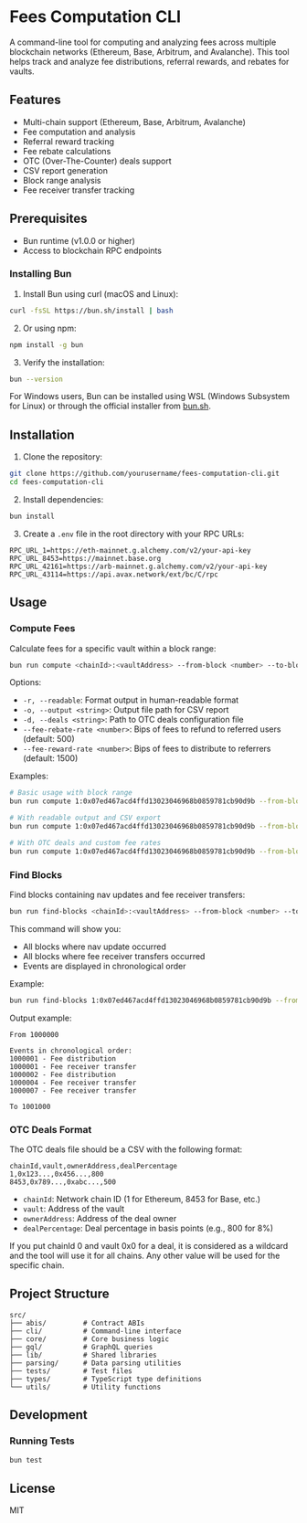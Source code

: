 # Fees Computation CLI

A command-line tool for computing and analyzing fees across multiple blockchain networks (Ethereum, Base, Arbitrum, and Avalanche). This tool helps track and analyze fee distributions, referral rewards, and rebates for vaults.

## Features

- Multi-chain support (Ethereum, Base, Arbitrum, Avalanche)
- Fee computation and analysis
- Referral reward tracking
- Fee rebate calculations
- OTC (Over-The-Counter) deals support
- CSV report generation
- Block range analysis
- Fee receiver transfer tracking

## Prerequisites

- Bun runtime (v1.0.0 or higher)
- Access to blockchain RPC endpoints

### Installing Bun

1. Install Bun using curl (macOS and Linux):

```bash
curl -fsSL https://bun.sh/install | bash
```

2. Or using npm:

```bash
npm install -g bun
```

3. Verify the installation:

```bash
bun --version
```

For Windows users, Bun can be installed using WSL (Windows Subsystem for Linux) or through the official installer from [bun.sh](https://bun.sh).

## Installation

1. Clone the repository:

```bash
git clone https://github.com/yourusername/fees-computation-cli.git
cd fees-computation-cli
```

2. Install dependencies:

```bash
bun install
```

3. Create a `.env` file in the root directory with your RPC URLs:

```env
RPC_URL_1=https://eth-mainnet.g.alchemy.com/v2/your-api-key
RPC_URL_8453=https://mainnet.base.org
RPC_URL_42161=https://arb-mainnet.g.alchemy.com/v2/your-api-key
RPC_URL_43114=https://api.avax.network/ext/bc/C/rpc
```

## Usage

### Compute Fees

Calculate fees for a specific vault within a block range:

```bash
bun run compute <chainId>:<vaultAddress> --from-block <number> --to-block <number> [options]
```

Options:

- `-r, --readable`: Format output in human-readable format
- `-o, --output <string>`: Output file path for CSV report
- `-d, --deals <string>`: Path to OTC deals configuration file
- `--fee-rebate-rate <number>`: Bips of fees to refund to referred users (default: 500)
- `--fee-reward-rate <number>`: Bips of fees to distribute to referrers (default: 1500)

Examples:

```bash
# Basic usage with block range
bun run compute 1:0x07ed467acd4ffd13023046968b0859781cb90d9b --from-block 1000000 --to-block 2000000

# With readable output and CSV export
bun run compute 1:0x07ed467acd4ffd13023046968b0859781cb90d9b --from-block 1000000 --to-block 2000000 -r -o fees.csv

# With OTC deals and custom fee rates
bun run compute 1:0x07ed467acd4ffd13023046968b0859781cb90d9b --from-block 1000000 --to-block 2000000 -d deals.csv --fee-rebate-rate 1000 --fee-reward-rate 2000
```

### Find Blocks

Find blocks containing nav updates and fee receiver transfers:

```bash
bun run find-blocks <chainId>:<vaultAddress> --from-block <number> --to-block <number>
```

This command will show you:

- All blocks where nav update occurred
- All blocks where fee receiver transfers occurred
- Events are displayed in chronological order

Example:

```bash
bun run find-blocks 1:0x07ed467acd4ffd13023046968b0859781cb90d9b --from-block 1000000 --to-block 2000000
```

Output example:

```
From 1000000

Events in chronological order:
1000001 - Fee distribution
1000001 - Fee receiver transfer
1000002 - Fee distribution
1000004 - Fee receiver transfer
1000007 - Fee receiver transfer

To 1001000
```

### OTC Deals Format

The OTC deals file should be a CSV with the following format:

```csv
chainId,vault,ownerAddress,dealPercentage
1,0x123...,0x456...,800
8453,0x789...,0xabc...,500
```

- `chainId`: Network chain ID (1 for Ethereum, 8453 for Base, etc.)
- `vault`: Address of the vault
- `ownerAddress`: Address of the deal owner
- `dealPercentage`: Deal percentage in basis points (e.g., 800 for 8%)

If you put chainId 0 and vault 0x0 for a deal, it is considered as a wildcard and the tool will use it for all chains.
Any other value will be used for the specific chain.

## Project Structure

```
src/
├── abis/         # Contract ABIs
├── cli/          # Command-line interface
├── core/         # Core business logic
├── gql/          # GraphQL queries
├── lib/          # Shared libraries
├── parsing/      # Data parsing utilities
├── tests/        # Test files
├── types/        # TypeScript type definitions
└── utils/        # Utility functions
```

## Development

### Running Tests

```bash
bun test
```

## License

MIT
